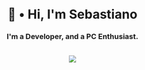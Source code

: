 <h1 align="center">👋 • Hi, I'm Sebastiano</h1>

<h3 align="center">I'm a Developer, and a PC Enthusiast.</h3>

<div align="center" dir="auto">
  <br>
  <img src="https://github-readme-stats.vercel.app/api?username=ssxbaa&theme=github_dark"></img>
</div>
